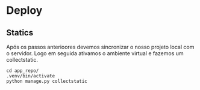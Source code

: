 # Deploy

## Statics
Após os passos anterioores devemos sincronizar o nosso projeto local com o servidor. Logo em seguida ativamos o ambiente virtual e fazemos um collectstatic.

```
cd app_repo/
.venv/bin/activate
python manage.py collectstatic
```